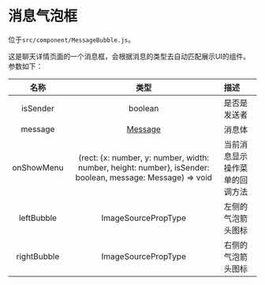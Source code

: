 # 消息气泡框

位于`src/component/MessageBubble.js`。

这是聊天详情页面的一个消息框，会根据消息的类型去自动匹配展示UI的组件。参数如下：

| 名称 | 类型 | 描述 |
| :-: | :-: | :- |
| isSender | boolean | 是否是发送者 |
| message | [Message](Conversation#消息) | 消息体 |
| onShowMenu | (rect: {x: number, y: number, width: number, height: number}, isSender: boolean, message: Message) => void | 当前消息显示操作菜单的回调方法 |
| leftBubble | ImageSourcePropType | 左侧的气泡箭头图标 |
| rightBubble | ImageSourcePropType | 右侧的气泡箭头图标 |